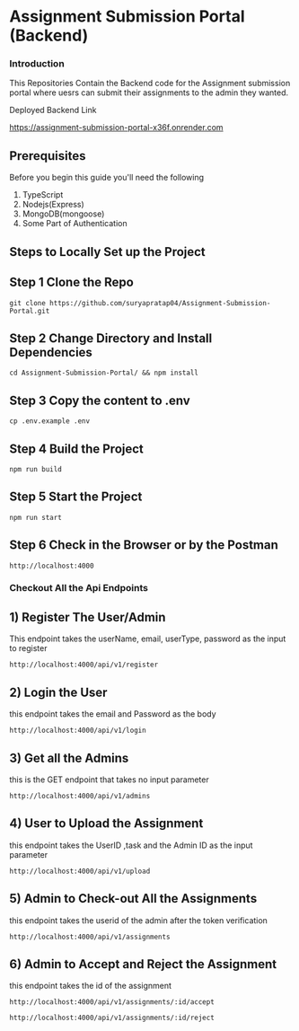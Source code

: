 # Assignment Submission Portal (Backend)


### Introduction 

This Repositories Contain the Backend code for the Assignment submission portal where uesrs can submit their assignments to the admin they wanted.


Deployed Backend Link

https://assignment-submission-portal-x36f.onrender.com


## Prerequisites 

Before you begin this guide you'll need the following

1) TypeScript
2) Nodejs(Express)
3) MongoDB(mongoose)
4) Some Part of Authentication


## Steps to Locally Set up the Project 



## Step 1 Clone the Repo



```nginx
git clone https://github.com/suryapratap04/Assignment-Submission-Portal.git
```

## Step 2 Change Directory and Install Dependencies



```nginx
cd Assignment-Submission-Portal/ && npm install
```

## Step 3 Copy the content to .env
```nginx
cp .env.example .env
```

## Step 4 Build the Project 
```nginx
npm run build
```
## Step 5 Start the Project  



```nginx
npm run start
```

## Step 6 Check in the Browser or by the Postman  



```nginx
http://localhost:4000
```


### Checkout All the Api Endpoints

## 1) Register The User/Admin
This endpoint takes the userName, email, userType, password as the input to register 


```nginx 
http://localhost:4000/api/v1/register
```

## 2) Login the User
this endpoint takes the email and Password as the body



```nginx
http://localhost:4000/api/v1/login
```

## 3) Get all the Admins 
this is the GET endpoint that takes no input parameter
```nginx
http://localhost:4000/api/v1/admins
```

## 4) User to Upload the Assignment
this endpoint takes the UserID ,task and the Admin ID as the input parameter
```nginx
http://localhost:4000/api/v1/upload
```
## 5) Admin to Check-out All the Assignments
this endpoint takes the userid of the admin after the token verification 

```nginx
http://localhost:4000/api/v1/assignments
```

## 6) Admin to Accept and Reject the Assignment
this endpoint takes the id of the assignment 
```nginx
http://localhost:4000/api/v1/assignments/:id/accept
```
```nginx
http://localhost:4000/api/v1/assignments/:id/reject
```
